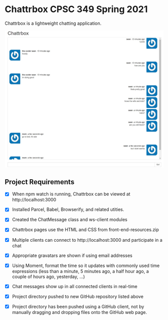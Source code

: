 # Chattrbox CPSC 349 Spring 2021
Chattrbox is a lightweight chatting application.

![Chattrbox demo image](/img/demo.jpg)

## Project Requirements
- [x] When npm watch is running, Chattrbox can be viewed at http://localhost:3000

- [x] Installed Parcel, Babel, Browserify, and related utities.

- [x] Created the ChatMessage class and ws-client modules

- [x] Chattrbox pages use the HTML and CSS from front-end-resources.zip

- [x] Multiple clients can connect to http://localhost:3000 and participate in a chat

- [x] Appropriate gravatars are shown if using email addresses

- [x] Using Moment, format the time so it updates with commonly used time expressions (less than a minute, 5 minutes ago, a half hour ago, a couple of hours ago, yesterday, ...)

- [x] Chat messages show up in all connected clients in real-time

- [x] Project directory pushed to new GitHub repository listed above

- [x] Project directory has been pushed using a GitHub client, not by manually dragging and dropping files onto the GitHub web page.
